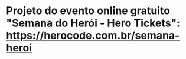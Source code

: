 # Projeto do evento online gratuito "Semana do Herói - Hero Tickets": https://herocode.com.br/semana-heroi
